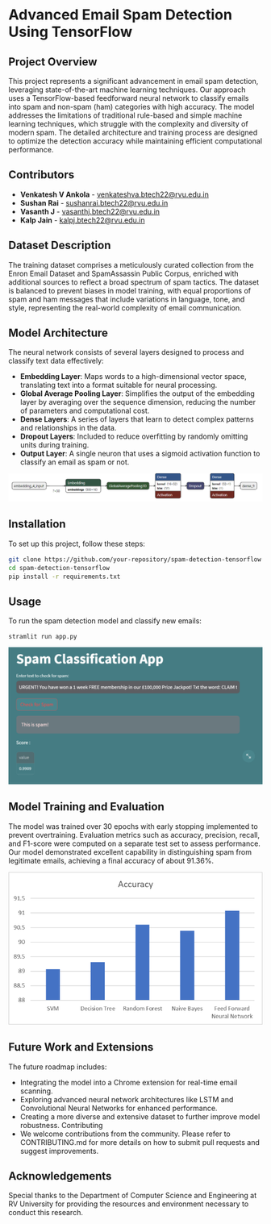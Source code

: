 # Advanced Email Spam Detection Using TensorFlow

## Project Overview
This project represents a significant advancement in email spam detection, leveraging state-of-the-art machine learning techniques. Our approach uses a TensorFlow-based feedforward neural network to classify emails into spam and non-spam (ham) categories with high accuracy. The model addresses the limitations of traditional rule-based and simple machine learning techniques, which struggle with the complexity and diversity of modern spam. The detailed architecture and training process are designed to optimize the detection accuracy while maintaining efficient computational performance.

## Contributors
- **Venkatesh V Ankola** - venkateshva.btech22@rvu.edu.in 
- **Sushan Rai** - sushanrai.btech22@rvu.edu.in  
- **Vasanth J** - vasanthj.btech22@rvu.edu.in 
- **Kalp Jain** - kalpj.btech22@rvu.edu.in 

## Dataset Description
The training dataset comprises a meticulously curated collection from the Enron Email Dataset and SpamAssassin Public Corpus, enriched with additional sources to reflect a broad spectrum of spam tactics. The dataset is balanced to prevent biases in model training, with equal proportions of spam and ham messages that include variations in language, tone, and style, representing the real-world complexity of email communication.

## Model Architecture
The neural network consists of several layers designed to process and classify text data effectively:
- **Embedding Layer**: Maps words to a high-dimensional vector space, translating text into a format suitable for neural processing.
- **Global Average Pooling Layer**: Simplifies the output of the embedding layer by averaging over the sequence dimension, reducing the number of parameters and computational cost.
- **Dense Layers**: A series of layers that learn to detect complex patterns and relationships in the data.
- **Dropout Layers**: Included to reduce overfitting by randomly omitting units during training.
- **Output Layer**: A single neuron that uses a sigmoid activation function to classify an email as spam or not.

![Alt Text](image1.png)

## Installation
To set up this project, follow these steps:
```bash
git clone https://github.com/your-repository/spam-detection-tensorflow
cd spam-detection-tensorflow
pip install -r requirements.txt

```
## Usage

To run the spam detection model and classify new emails:

```
stramlit run app.py
```
![Alt Text](image2.png)

## Model Training and Evaluation
The model was trained over 30 epochs with early stopping implemented to prevent overtraining. Evaluation metrics such as accuracy, precision, recall, and F1-score were computed on a separate test set to assess performance. Our model demonstrated excellent capability in distinguishing spam from legitimate emails, achieving a final accuracy of about 91.36%.

![Alt Text](image3.png)

## Future Work and Extensions
The future roadmap includes:

- Integrating the model into a Chrome extension for real-time email scanning.
- Exploring advanced neural network architectures like LSTM and Convolutional Neural Networks for enhanced performance.
- Creating a more diverse and extensive dataset to further improve model robustness.
Contributing
- We welcome contributions from the community. Please refer to CONTRIBUTING.md for more details on how to submit pull requests and suggest improvements.



## Acknowledgements
Special thanks to the Department of Computer Science and Engineering at RV University for providing the resources and environment necessary to conduct this research.

